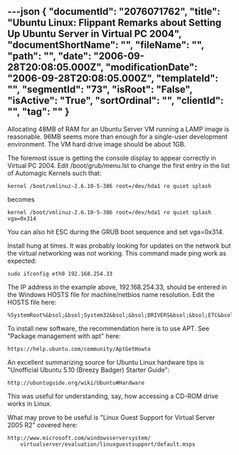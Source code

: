 ---json
{
  "documentId": "2076071762",
  "title": "Ubuntu Linux: Flippant Remarks about Setting Up Ubuntu Server in Virtual PC 2004",
  "documentShortName": "",
  "fileName": "",
  "path": "",
  "date": "2006-09-28T20:08:05.000Z",
  "modificationDate": "2006-09-28T20:08:05.000Z",
  "templateId": "",
  "segmentId": "73",
  "isRoot": "False",
  "isActive": "True",
  "sortOrdinal": "",
  "clientId": "",
  "tag": ""
}
---

Allocating 48MB of RAM for an Ubuntu Server VM running a LAMP image is reasonable. 96MB seems more than enough for a single-user development environment. The VM hard drive image should be about 1GB.

The foremost issue is getting the console display to appear correctly in Virtual PC 2004. Edit /boot/grub/menu.lst to change the first entry in the list of Automagic Kernels such that:

    kernel /boot/vmlinuz-2.6.10-5-386 root=/dev/hda1 ro quiet splash

becomes

    kernel /boot/vmlinuz-2.6.10-5-386 root=/dev/hda1 ro quiet splash vga=0x314

You can also hit ESC during the GRUB boot sequence and set vga=0x314.

Install hung at times. It was probably looking for updates on the network but the virtual networking was not working. This command made ping work as expected:

    sudo ifconfig eth0 192.168.254.33

The IP address in the example above, 192.168.254.33, should be entered in the Windows HOSTS file for machine/netbios name resolution. Edit the HOSTS file here:

    %SystemRoot%&bsol;&bsol;System32&bsol;&bsol;DRIVERS&bsol;&bsol;ETC&bsol;&bsol;HOSTS

To install new software, the recommendation here is to use APT. See &quot;Package management with apt&quot; here:

    https://help.ubuntu.com/community/AptGetHowto

An excellent summarizing source for Ubuntu Linux hardware tips is &quot;Unofficial Ubuntu 5.10 (Breezy Badger) Starter Guide&quot;:

    http://ubuntuguide.org/wiki/Ubuntu#Hardware

This was useful for understanding, say, how accessing a CD-ROM drive works in Linux.

What may prove to be useful is &quot;Linux Guest Support for Virtual Server 2005 R2&quot; covered here:

    http://www.microsoft.com/windowsserversystem/
        virtualserver/evaluation/linuxguestsupport/default.mspx
